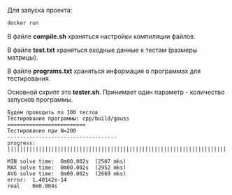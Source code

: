 Для запуска проекта:

```bash
docker run
```

В фaйле **compile.sh** храняться настройки компиляции файлов.

В фaйле **test.txt** храняться входные данные к тестам (размеры матрицы).

В фaйле **programs.txt** храняться информация о программах для тестирования.

Основной скрипт это **tester.sh**. Принимает один параметр - количество запусков программы.

```
Будем проводить по 100 тестов
Тестирование программы: cpp/build/gauss
=========================
Тестирование при N=200
-----------------------------------
progress: ||||||||||||||||||||||||||||||||||||||||||||||||||||||||||||||||||||||||||||||||||||||||||||||||||||

MIN solve time:  0m00.002s  (2507 mks)
MAX solve time:  0m00.002s  (2952 mks)
AVG solve time:  0m00.002s  (2669 mks)
error:  1.40142e-14
real	0m0.004s
```
